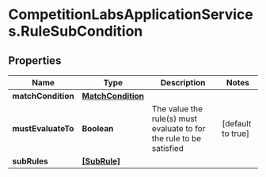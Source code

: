 # CompetitionLabsApplicationServices.RuleSubCondition

## Properties

Name | Type | Description | Notes
------------ | ------------- | ------------- | -------------
**matchCondition** | [**MatchCondition**](MatchCondition.md) |  | 
**mustEvaluateTo** | **Boolean** | The value the rule(s) must evaluate to for the rule to be satisfied | [default to true]
**subRules** | [**[SubRule]**](SubRule.md) |  | 


